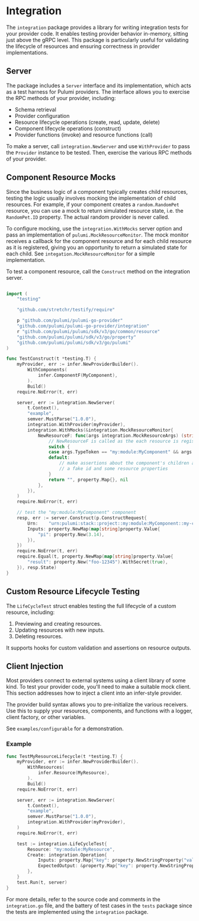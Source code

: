 # Integration


The `integration` package provides a library for writing integration tests for your provider code. It enables testing provider behavior in-memory, sitting just above the gRPC level. This package is particularly useful for validating the lifecycle of resources and ensuring correctness in provider implementations.

## Server

The package includes a `Server` interface and its implementation, which acts as a test harness for Pulumi providers.
The interface allows you to exercise the RPC methods of your provider, including:
- Schema retrieval
- Provider configuration
- Resource lifecycle operations (create, read, update, delete)
- Component lifecycle operations (construct)
- Provider functions (invoke) and resource functions (call)

To make a server, call `integration.NewServer` and use `WithProvider` to pass the `Provider` instance to be tested.
Then, exercise the various RPC methods of your provider.

## Component Resource Mocks

Since the business logic of a component typically creates child resources, testing the logic usually involves
mocking the implementation of child resources.  For example, if your component creates a `random.RandomPet` resource,
you can use a mock to return simulated resource state, i.e. the `RandomPet.ID` property. The actual random provider
is never called.

To configure mocking, use the `integration.WithMocks` server option and pass an implementation of `pulumi.MockResourceMonitor`.
The mock monitor receives a callback for the component resource and for each child resource as it is registered,
giving you an opportunity to return a simulated state for each child. See `integation.MockResourceMonitor` for a simple implementation.

To test a component resource, call the `Construct` method on the integration server.

```go

import (
	"testing"

	"github.com/stretchr/testify/require"

	p "github.com/pulumi/pulumi-go-provider"
	"github.com/pulumi/pulumi-go-provider/integration"
	r "github.com/pulumi/pulumi/sdk/v3/go/common/resource"
	"github.com/pulumi/pulumi/sdk/v3/go/property"
	"github.com/pulumi/pulumi/sdk/v3/go/pulumi"
)

func TestConstruct(t *testing.T) {
    myProvider, err := infer.NewProviderBuilder().
		WithComponents(
			infer.ComponentF(MyComponent),
		).
		Build()
	require.NoError(t, err)

	server, err := integration.NewServer(
		t.Context(),
		"example",
		semver.MustParse("1.0.0"),
		integration.WithProvider(myProvider),
        integration.WithMocks(&integration.MockResourceMonitor{
			NewResourceF: func(args integration.MockResourceArgs) (string, property.Map, error) {
				// NewResourceF is called as the each resource is registered
				switch {
				case args.TypeToken == "my:module:MyComponent" && args.Name == "my-component":
                default:
                    // make assertions about the component's children and return
                    // a fake id and some resource properties
				}
				return "", property.Map{}, nil
			},
		}),
	)
	require.NoError(t, err)

	// test the "my:module:MyComponent" component
	resp, err := server.Construct(p.ConstructRequest{
		Urn:    "urn:pulumi:stack::project::my:module:MyComponent::my-component",
		Inputs: property.NewMap(map[string]property.Value{
			"pi": property.New(3.14),
		}),
	})
	require.NoError(t, err)
	require.Equal(t, property.NewMap(map[string]property.Value{
		"result": property.New("foo-12345").WithSecret(true),
	}), resp.State)
}
```

## Custom Resource Lifecycle Testing
The `LifeCycleTest` struct enables testing the full lifecycle of a custom resource, including:
1. Previewing and creating resources.
2. Updating resources with new inputs.
3. Deleting resources.

It supports hooks for custom validation and assertions on resource outputs.

## Client Injection

Most providers connect to external systems using a client library of some kind. To test your provider code,
you'll need to make a suitable mock client. This section addresses how to inject a client into an infer-style provider.

The provider build syntax allows you to pre-initialize the various receivers. Use this to supply your resources, 
components, and functions with a logger, client factory, or other variables.

See `examples/configurable` for a demonstration.

### Example

```go
func TestMyResourceLifecycle(t *testing.T) {
	myProvider, err := infer.NewProviderBuilder().
		WithResources(
			infer.Resource(MyResource),
		).
		Build()
	require.NoError(t, err)

	server, err := integration.NewServer(
		t.Context(),
		"example",
		semver.MustParse("1.0.0"),
		integration.WithProvider(myProvider),
	)
	require.NoError(t, err)

	test := integration.LifeCycleTest{
		Resource: "my:module:MyResource",
		Create: integration.Operation{
			Inputs: property.Map{"key": property.NewStringProperty("value")},
			ExpectedOutput: &property.Map{"key": property.NewStringProperty("value")},
		},
	}
	test.Run(t, server)
}
```

For more details, refer to the source code and comments in the `integration.go` file, and the battery of test cases
in the `tests` package since the tests are implemented using the `integration` package.
